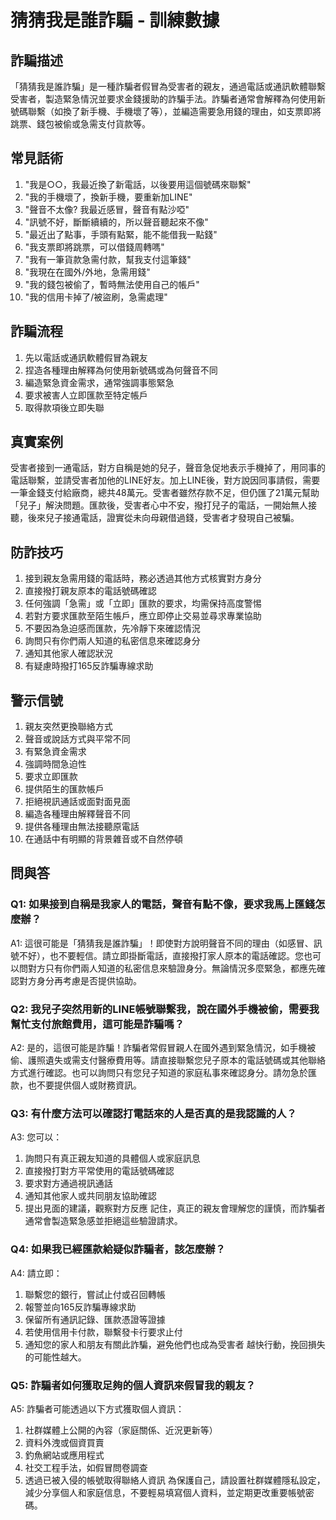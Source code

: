 # 猜猜我是誰詐騙 - 訓練數據

## 詐騙描述
「猜猜我是誰詐騙」是一種詐騙者假冒為受害者的親友，通過電話或通訊軟體聯繫受害者，製造緊急情況並要求金錢援助的詐騙手法。詐騙者通常會解釋為何使用新號碼聯繫（如換了新手機、手機壞了等），並編造需要急用錢的理由，如支票即將跳票、錢包被偷或急需支付貨款等。

## 常見話術
1. "我是○○，我最近換了新電話，以後要用這個號碼來聯繫"
2. "我的手機壞了，換新手機，要重新加LINE"
3. "聲音不太像? 我最近感冒，聲音有點沙啞"
4. "訊號不好，斷斷續續的，所以聲音聽起來不像"
5. "最近出了點事，手頭有點緊，能不能借我一點錢"
6. "我支票即將跳票，可以借錢周轉嗎"
7. "我有一筆貨款急需付款，幫我支付這筆錢"
8. "我現在在國外/外地，急需用錢"
9. "我的錢包被偷了，暫時無法使用自己的帳戶"
10. "我的信用卡掉了/被盜刷，急需處理"

## 詐騙流程
1. 先以電話或通訊軟體假冒為親友
2. 捏造各種理由解釋為何使用新號碼或為何聲音不同
3. 編造緊急資金需求，通常強調事態緊急
4. 要求被害人立即匯款至特定帳戶
5. 取得款項後立即失聯

## 真實案例
受害者接到一通電話，對方自稱是她的兒子，聲音急促地表示手機掉了，用同事的電話聯繫，並請受害者加他的LINE好友。加上LINE後，對方說因同事請假，需要一筆金錢支付給廠商，總共48萬元。受害者雖然存款不足，但仍匯了21萬元幫助「兒子」解決問題。匯款後，受害者心中不安，撥打兒子的電話，一開始無人接聽，後來兒子接通電話，證實從未向母親借過錢，受害者才發現自己被騙。

## 防詐技巧
1. 接到親友急需用錢的電話時，務必透過其他方式核實對方身分
2. 直接撥打親友原本的電話號碼確認
3. 任何強調「急需」或「立即」匯款的要求，均需保持高度警惕
4. 若對方要求匯款至陌生帳戶，應立即停止交易並尋求專業協助
5. 不要因為急迫感而匯款，先冷靜下來確認情況
6. 詢問只有你們兩人知道的私密信息來確認身分
7. 通知其他家人確認狀況
8. 有疑慮時撥打165反詐騙專線求助

## 警示信號
1. 親友突然更換聯絡方式
2. 聲音或說話方式與平常不同
3. 有緊急資金需求
4. 強調時間急迫性
5. 要求立即匯款
6. 提供陌生的匯款帳戶
7. 拒絕視訊通話或面對面見面
8. 編造各種理由解釋聲音不同
9. 提供各種理由無法接聽原電話
10. 在通話中有明顯的背景雜音或不自然停頓

## 問與答

### Q1: 如果接到自稱是我家人的電話，聲音有點不像，要求我馬上匯錢怎麼辦？
A1: 這很可能是「猜猜我是誰詐騙」！即使對方說明聲音不同的理由（如感冒、訊號不好），也不要輕信。請立即掛斷電話，直接撥打家人原本的電話確認。您也可以問對方只有你們兩人知道的私密信息來驗證身分。無論情況多麼緊急，都應先確認對方身分再考慮是否提供協助。

### Q2: 我兒子突然用新的LINE帳號聯繫我，說在國外手機被偷，需要我幫忙支付旅館費用，這可能是詐騙嗎？
A2: 是的，這很可能是詐騙！詐騙者常假冒親人在國外遇到緊急情況，如手機被偷、護照遺失或需支付醫療費用等。請直接聯繫您兒子原本的電話號碼或其他聯絡方式進行確認。也可以詢問只有您兒子知道的家庭私事來確認身分。請勿急於匯款，也不要提供個人或財務資訊。

### Q3: 有什麼方法可以確認打電話來的人是否真的是我認識的人？
A3: 您可以：
1. 詢問只有真正親友知道的具體個人或家庭訊息
2. 直接撥打對方平常使用的電話號碼確認
3. 要求對方通過視訊通話
4. 通知其他家人或共同朋友協助確認
5. 提出見面的建議，觀察對方反應
記住，真正的親友會理解您的謹慎，而詐騙者通常會製造緊急感並拒絕這些驗證請求。

### Q4: 如果我已經匯款給疑似詐騙者，該怎麼辦？
A4: 請立即：
1. 聯繫您的銀行，嘗試止付或召回轉帳
2. 報警並向165反詐騙專線求助
3. 保留所有通訊記錄、匯款憑證等證據
4. 若使用信用卡付款，聯繫發卡行要求止付
5. 通知您的家人和朋友有關此詐騙，避免他們也成為受害者
越快行動，挽回損失的可能性越大。

### Q5: 詐騙者如何獲取足夠的個人資訊來假冒我的親友？
A5: 詐騙者可能透過以下方式獲取個人資訊：
1. 社群媒體上公開的內容（家庭關係、近況更新等）
2. 資料外洩或個資買賣
3. 釣魚網站或應用程式
4. 社交工程手法，如假冒問卷調查
5. 透過已被入侵的帳號取得聯絡人資訊
為保護自己，請設置社群媒體隱私設定，減少分享個人和家庭信息，不要輕易填寫個人資料，並定期更改重要帳號密碼。 